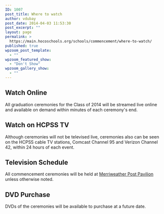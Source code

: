 ```yaml
---
ID: 1007
post_title: Where to watch
author: vdubay
post_date: 2014-04-03 11:53:30
post_excerpt: ""
layout: page
permalink: >
  https://main.hocoschools.org/schools/commencement/where-to-watch/
published: true
wpzoom_post_template:
  - ""
wpzoom_featured_show:
  - "Don't Show"
wpzoom_gallery_show:
  - ""
---
```

<h2>Watch Online</h2>

<p>All graduation ceremonies for the Class of 2014 will be streamed live online and available on demand within minutes of each ceremony's end.</p>

<a name="tv"></a>
<h2>Watch on HCPSS TV</h2>

<p>Although ceremonies will not be televised live, ceremonies also can be seen on the HCPSS cable TV stations, Comcast Channel 95 and Verizon Channel 42, within 24 hours of each event.</p>

<h2>Television Schedule</h2>

<p>All commencement ceremonies will be held at <a href="http://maps.google.com/maps?hl=en&amp;sugexp=cfis&amp;gs_nf=1&amp;cp=13&amp;gs_id=2c&amp;xhr=t&amp;safe=active&amp;bav=on.2,or.r_gc.r_pw.r_qf.,cf.osb&amp;biw=939&amp;bih=919&amp;q=10475+little+patuxent+pkwy+columbia+md&amp;um=1&amp;ie=UTF-8&amp;hq=&amp;hnear=0x89b7dfa48f0df595:0x3d279b6a93f2e8ba,10475+Little+Patuxent+Pkwy,+Columbia,+MD+21044&amp;gl=us&amp;ei=pNF5T82iK6nz0gHcxIyrDQ&amp;sa=X&amp;oi=geocode_result&amp;ct=title&amp;resnum=1&amp;sqi=2&amp;ved=0CB4Q8gEwAA" target="_blank">Merriweather Post Pavilion</a> unless otherwise noted.</p>

<h2>DVD Purchase</h2>

<p>DVDs of the ceremonies will be available to purchase at a future date.</p>
